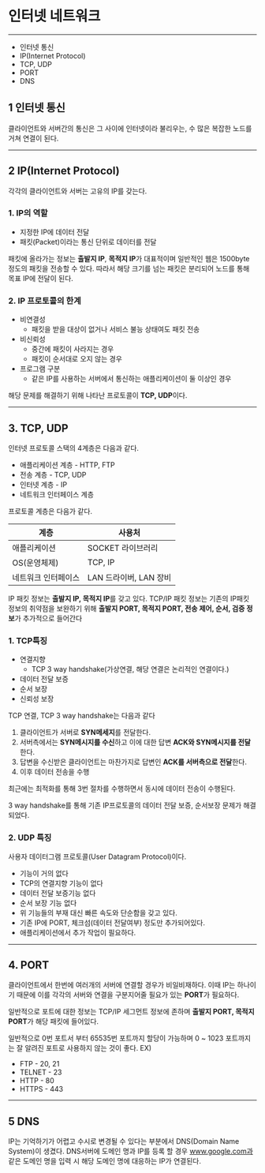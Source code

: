 # 인터넷 네트워크

----

* 인터넷 통신
* IP(Internet Protocol)
* TCP, UDP
* PORT
* DNS

## 1 인터넷 통신

클라이언트와 서버간의 통신은 그 사이에 인터넷이라 불리우는, 수 많은 복잡한 노드를 거쳐 연결이 된다.

---

## 2 IP(Internet Protocol)
각각의 클라이언트와 서버는 고유의 IP를 갖는다.
### 1. IP의 역할

*  지정한 IP에 데이터 전달
*  패킷(Packet)이라는 통신 단위로 데이터를 전달

패킷에 올라가는 정보는 **출발지 IP**, **목적지 IP**가 대표적이며 일반적인 웹은 1500byte 정도의 패킷을 전송할 수 있다. 따라서 해당 크기를 넘는 패킷은 분리되어 노드를 통해 목표 IP에 전달이 된다.

### 2. IP 프로토콜의 한계
- 비연결성
  - 패킷을 받을 대상이 없거나 서비스 불능 상태여도 패킷 전송
- 비신뢰성
  - 중간에 패킷이 사라지는 경우
  - 패킷이 순서대로 오지 않는 경우
- 프로그램 구분
  - 같은 IP를 사용하는 서버에서 통신하는 애플리케이션이 둘 이상인 경우

해당 문제를 해결하기 위해 나타난 프로토콜이 **TCP, UDP**이다.

---

## 3. TCP, UDP

인터넷 프로토콜 스택의 4계층은 다음과 같다.
- 애플리케이션 계층 - HTTP, FTP
- 전송 계층 - TCP, UDP
- 인터넷 계층 - IP
- 네트워크 인터페이스 계층

프로토콜 계층은 다음가 같다.

|계층|사용처|
|---|---|
|애플리케이션|SOCKET 라이브러리|
|OS(운영체제)|TCP, IP|
|네트워크 인터페이스|LAN 드라이버, LAN 장비|

IP 패킷 정보는 **출발지 IP, 목적지 IP**를 갖고 있다. TCP/IP 패킷 정보는 기존의  IP패킷 정보의 취약점을 보완하기 위해 **출발지 PORT, 목적지 PORT, 전송 제어, 순서, 검증 정보**가 추가적으로 들어간다

### 1. TCP특징
- 연결지향
  - TCP 3 way handshake(가상연결, 해당 연결은 논리적인 연결이다.)
- 데이터 전달 보증
- 순서 보장
- 신뢰성 보장

TCP 연결, TCP 3 way handshake는 다음과 같다
1. 클라이언트가 서버로 **SYN메세지**를 전달한다.
2. 서버측에서는 **SYN메시지를 수신**하고 이에 대한 답변 **ACK와 SYN메시지를 전달**한다.
3. 답변을 수신받은 클라이언트는 마찬가지로 답변인 **ACK를 서버측으로 전달**한다.
4. 이후 데이터 전송을 수행

최근에는 최적화를 통해 3번 절차를 수행하면서 동시에 데이터 전송이 수행된다.

3 way handshake를 통해 기존 IP프로토콜의 데이터 전달 보증, 순서보장 문제가 해결되었다.

### 2. UDP 특징
사용자 데이터그램 프로토콜(User Datagram Protocol)이다.
- 기능이 거의 없다
- TCP의 연결지향 기능이 없다
- 데이터 전달 보증기능 없다
- 순서 보장 기능 없다
- 위 기능들의 부재 대신 빠른 속도와 단순함을 갖고 있다.
- 기존 IP에 PORT, 체크섬(데이터 전달여부) 정도만 추가되어있다.
- 애플리케이션에서 추가 작업이 필요하다.


---

## 4. PORT 

클라이언트에서 한번에 여러개의 서버에 연결할 경우가 비일비재하다. 이때 IP는 하나이기 때문에 이를 각각의 서버와 연결을 구분지어줄 필요가 있는 **PORT**가 필요하다.

일반적으로 포트에 대한 정보는 TCP/IP 세그먼트 정보에 존하며 **출발지 PORT, 목적지 PORT**가 해당 패킷에 들어있다.

일반적으로 0번 포트서 부터 65535번 포트까지 할당이 가능하며 0 ~ 1023 포트까지는 잘 알려진 포트로 사용하지 않는 것이 좋다.
EX)
- FTP - 20, 21
- TELNET - 23
- HTTP - 80
- HTTPS - 443

---

## 5 DNS
 
IP는 기억하기가 어렵고 수시로 변경될 수 있다는 부분에서  DNS(Domain Name System)이 생겼다.
DNS서버에 도메인 명과 IP를 등록 할 경우 www.google.com과 같은 도메인 명을 입력 시 해당 도메인 명에 대응하는 IP가 연결된다.